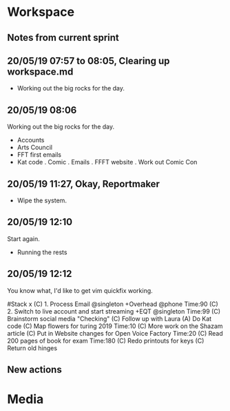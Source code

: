 # Workspace 
##  Notes from current sprint 



## 20/05/19 07:57 to 08:05, Clearing up workspace.md 
* Working out the big rocks for the day. 

## 20/05/19 08:06 
Working out the big rocks for the day. 
* Accounts 
* Arts Council 
* FFT first emails 
* Kat code 
. Comic 
. Emails 
. FFFT website 
. Work out Comic Con 


## 20/05/19 11:27, Okay, Reportmaker 
* Wipe the system. 


## 20/05/19 12:10 
Start again. 
* Running the rests 

## 20/05/19 12:12 
You know what, I'd like to get vim quickfix working.




#Stack 
x (C) 1. Process Email @singleton +Overhead @phone  Time:90
(C) 2. Switch to live account and start streaming +EQT @singleton Time:99
(C) Brainstorm social media "Checking" 
(C) Follow up with Laura 
(A) Do Kat code 
(C) Map flowers for turing 2019 Time:10
(C) More work on the Shazam article 
(C) Put in Website changes for Open Voice Factory Time:20
(C) Read 200 pages of book for exam  Time:180
(C) Redo printouts for keys 
(C) Return old hinges




















##  New actions 

# Media 
